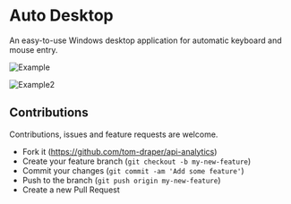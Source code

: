 # Auto Desktop

An easy-to-use Windows desktop application for automatic keyboard and mouse entry.

![Example](https://github.com/tom-draper/auto-desktop/assets/41476809/99446aeb-8295-4f74-8c60-f32eeac946e9)

![Example2](https://github.com/tom-draper/auto-desktop/assets/41476809/bec9a119-aa45-4665-9174-1b8d91bb28c1)

## Contributions

Contributions, issues and feature requests are welcome.

- Fork it (https://github.com/tom-draper/api-analytics)
- Create your feature branch (`git checkout -b my-new-feature`)
- Commit your changes (`git commit -am 'Add some feature'`)
- Push to the branch (`git push origin my-new-feature`)
- Create a new Pull Request
